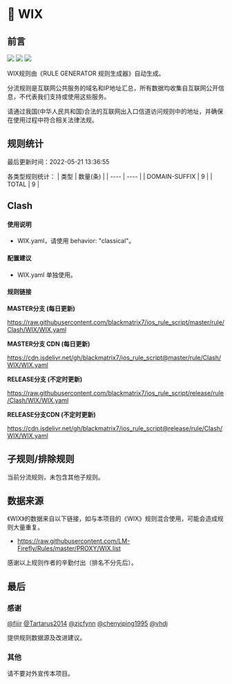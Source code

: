 # 🧸 WIX

## 前言

![](https://shields.io/badge/-移除重复规则-ff69b4) ![](https://shields.io/badge/-DOMAIN与DOMAIN--SUFFIX合并-green) ![](https://shields.io/badge/-IP--CIDR(6)合并-blueviolet) 

WIX规则由《RULE GENERATOR 规则生成器》自动生成。

分流规则是互联网公共服务的域名和IP地址汇总，所有数据均收集自互联网公开信息，不代表我们支持或使用这些服务。

请通过我国(中华人民共和国)合法的互联网出入口信道访问规则中的地址，并确保在使用过程中符合相关法律法规。

## 规则统计

最后更新时间：2022-05-21 13:36:55

各类型规则统计：
| 类型 | 数量(条)  | 
| ---- | ----  |
| DOMAIN-SUFFIX | 9  | 
| TOTAL | 9  | 


## Clash 

#### 使用说明
- WIX.yaml，请使用 behavior: "classical"。

#### 配置建议
- WIX.yaml 单独使用。

#### 规则链接
**MASTER分支 (每日更新)**

https://raw.githubusercontent.com/blackmatrix7/ios_rule_script/master/rule/Clash/WIX/WIX.yaml

**MASTER分支 CDN (每日更新)**

https://cdn.jsdelivr.net/gh/blackmatrix7/ios_rule_script@master/rule/Clash/WIX/WIX.yaml

**RELEASE分支 (不定时更新)**

https://raw.githubusercontent.com/blackmatrix7/ios_rule_script/release/rule/Clash/WIX/WIX.yaml

**RELEASE分支CDN (不定时更新)**

https://cdn.jsdelivr.net/gh/blackmatrix7/ios_rule_script@release/rule/Clash/WIX/WIX.yaml

## 子规则/排除规则


当前分流规则，未包含其他子规则。

## 数据来源

《WIX》的数据来自以下链接，如与本项目的《WIX》规则混合使用，可能会造成规则大量重复。

- https://raw.githubusercontent.com/LM-Firefly/Rules/master/PROXY/WIX.list


感谢以上规则作者的辛勤付出（排名不分先后）。

## 最后

### 感谢

[@fiiir](https://github.com/fiiir) [@Tartarus2014](https://github.com/Tartarus2014) [@zjcfynn](https://github.com/zjcfynn) [@chenyiping1995](https://github.com/chenyiping1995) [@vhdj](https://github.com/vhdj)

提供规则数据源及改进建议。

### 其他

请不要对外宣传本项目。